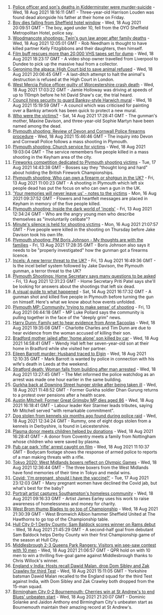 1. [Police officer and son's deaths in Kidderminster were murder-suicide](https://www.bbc.co.uk/news/uk-england-hereford-worcester-58263531) - Wed, 18 Aug 2021 18:16:11 GMT - Three-year-old Harrison Louden was found dead alongside his father at their home on Friday.
2. [Boy dies falling from Sheffield hotel window](https://www.bbc.co.uk/news/uk-england-south-yorkshire-58262259) - Wed, 18 Aug 2021 20:09:51 GMT - The boy, aged under 10, fell from the OYO Sheffield Metropolitan Hotel, police say.
3. [Woodmancote shootings: Twin's gun law anger after family deaths](https://www.bbc.co.uk/news/uk-england-birmingham-58245137) - Wed, 18 Aug 2021 12:05:01 GMT - Rob Needham is thought to have killed partner Kelly Fitzgibbons and their daughters, then himself.
4. [Film buff rescues more than 20,000 VHS tapes set for dump](https://www.bbc.co.uk/news/uk-scotland-tayside-central-58261702) - Wed, 18 Aug 2021 18:23:17 GMT - A video shop owner travelled from Liverpool to Dundee to pick up the massive haul from a collector.
5. [Geronimo the alpaca: High Court bid to save animal refused](https://www.bbc.co.uk/news/uk-england-bristol-58187004) - Wed, 18 Aug 2021 20:06:45 GMT - A last-ditch attempt to halt the animal's destruction is refused at the High Court in London.
6. [West Mercia Police officer guilty of Worcestershire crash death](https://www.bbc.co.uk/news/uk-england-hereford-worcester-58259930) - Wed, 18 Aug 2021 17:03:22 GMT - Jamie Holloway was driving at speeds of up to 110mph before he hit David Shaw's car, the trial heard.
7. [Council hires security to guard Banksy-style Harwich mural](https://www.bbc.co.uk/news/uk-england-essex-58260433) - Wed, 18 Aug 2021 15:19:59 GMT - A council which was criticised for painting over a Banksy artwork has been quick to protect a new mural.
8. [Who were the victims?](https://www.bbc.co.uk/news/uk-58202760) - Sat, 14 Aug 2021 17:28:41 GMT - The gunman's mother, Maxine Davison, and three-year-old Sophie Martyn have been named among the dead.
9. [Plymouth shooting: Review of Devon and Cornwall Police firearms procedure](https://www.bbc.co.uk/news/uk-england-devon-58257497) - Wed, 18 Aug 2021 15:46:46 GMT - The inquiry into Devon and Cornwall Police follows a mass shooting in Plymouth.
10. [Plymouth shooting: Church service for victims](https://www.bbc.co.uk/news/uk-england-devon-58254573) - Wed, 18 Aug 2021 19:03:04 GMT - The service remembers five people killed in a mass shooting in the Keyham area of the city.
11. [Fireworks competition dedicated to Plymouth shooting victims](https://www.bbc.co.uk/news/uk-england-devon-58240787) - Tue, 17 Aug 2021 14:43:38 GMT - Bosses say they "thought long and hard" about holding the British Firework Championships.
12. [Plymouth shooting: Who can own a firearm or shotgun in the UK?](https://www.bbc.co.uk/news/uk-58198857) - Fri, 13 Aug 2021 11:00:23 GMT - A shooting in Plymouth which left six people dead has put the focus on who can own a gun in the UK.
13. ['Your memories will never leave us' - notes to the victims](https://www.bbc.co.uk/news/uk-england-devon-58229935) - Mon, 16 Aug 2021 09:37:52 GMT - Flowers and heartfelt messages are placed in Keyham in memory of the five people killed.
14. [Plymouth shooting: Inside the dark world of 'incels'](https://www.bbc.co.uk/news/blogs-trending-44053828) - Fri, 13 Aug 2021 12:34:24 GMT - Who are the angry young men who describe themselves as "involuntarily celibate"?
15. [Minute's silence is held for shooting victims](https://www.bbc.co.uk/news/uk-england-devon-58228401) - Mon, 16 Aug 2021 21:07:57 GMT - Five people were killed in the shooting on Thursday before Jake Davison took his own life.
16. [Plymouth shooting: PM Boris Johnson - My thoughts are with the families](https://www.bbc.co.uk/news/uk-58207986) - Fri, 13 Aug 2021 17:28:35 GMT - Boris Johnson also says it needs to be "properly investigated" how the gunman got a firearms licence.
17. [Incels: A new terror threat to the UK?](https://www.bbc.co.uk/news/uk-58207064) - Fri, 13 Aug 2021 16:49:36 GMT - Is the incel belief system followed by Jake Davison, the Plymouth gunman, a terror threat to the UK?
18. [Plymouth Shootings: Home Secretary says many questions to be asked](https://www.bbc.co.uk/news/uk-58200691) - Fri, 13 Aug 2021 12:31:23 GMT - Home Secretary Priti Patel says she'll be looking for answers about the shootings that left six dead.
19. [A visual guide to what happened](https://www.bbc.co.uk/news/uk-england-devon-58200336) - Sat, 14 Aug 2021 16:17:32 GMT - A gunman shot and killed five people in Plymouth before turning the gun on himself. Here's what we know about how events unfolded.
20. [Plymouth MP: Community 'trying to make sense' of shooting](https://www.bbc.co.uk/news/uk-58198078) - Fri, 13 Aug 2021 06:44:18 GMT - MP Luke Pollard says the community is pulling together in the face of the "deeply grim" news.
21. [Harry Dunn: Family set to hear evidence from Anne Sacoolas](https://www.bbc.co.uk/news/uk-england-northamptonshire-58261573) - Wed, 18 Aug 2021 19:35:08 GMT - Charlotte Charles and Tim Dunn are due to hear evidence from the woman accused of killing their son.
22. [Bradford mother jailed after 'home alone' son killed by car](https://www.bbc.co.uk/news/uk-england-leeds-58257183) - Wed, 18 Aug 2021 14:58:41 GMT - Wendy Hall left her seven-year-old son at their home in Bradford while she visited her partner.
23. [Eileen Barrott murder: Husband traced to Elgin](https://www.bbc.co.uk/news/uk-england-leeds-58254147) - Wed, 18 Aug 2021 12:10:35 GMT - Mark Barrott is wanted by police in connection with his wife's death in Leeds at the weekend.
24. [Stratford death: Woman falls from building after man arrested](https://www.bbc.co.uk/news/uk-england-london-58254392) - Wed, 18 Aug 2021 13:27:45 GMT - The Met informed the police watchdog as an arrest was made one hour earlier in the same building.
25. [Gurkha back at Downing Street hunger strike after being taken ill](https://www.bbc.co.uk/news/uk-england-hampshire-58254634) - Wed, 18 Aug 2021 11:48:52 GMT - Former Gurkha soldier Dhan Gurung returns to a protest over pensions after a health scare.
26. [Austin Mitchell: Former Great Grimsby MP dies aged 86](https://www.bbc.co.uk/news/uk-england-humber-58257189) - Wed, 18 Aug 2021 16:18:41 GMT - Labour leader Keir Starmer leads tributes, saying Mr Mitchell served "with remarkable commitment".
27. [Dog stolen from kennels six months ago found during police raid](https://www.bbc.co.uk/news/uk-england-derbyshire-58257485) - Wed, 18 Aug 2021 12:34:24 GMT - Rummy, one of eight dogs stolen from a kennels in Derbyshire, is found in Leicestershire.
28. [Plasma donor meets children helped by donations](https://www.bbc.co.uk/news/uk-england-coventry-warwickshire-58261942) - Wed, 18 Aug 2021 16:28:41 GMT - A donor from Coventry meets a family from Nottingham whose children who were saved by plasma.
29. [Pub car park 'rifle' arrest caught on film](https://www.bbc.co.uk/news/uk-england-norfolk-58258077) - Wed, 18 Aug 2021 11:10:37 GMT - Bodycam footage shows the response of armed police to reports of a man making threats with a rifle.
30. [Tokyo 2020: West Midlands boxers reflect on Olympic Games](https://www.bbc.co.uk/news/uk-england-birmingham-58259342) - Wed, 18 Aug 2021 12:36:44 GMT - The three boxers from the West Midlands have fond memories of their time in Tokyo and medal wins.
31. [Covid: 'I'm pregnant, should I have the vaccine?'](https://www.bbc.co.uk/news/uk-england-london-58089039) - Tue, 17 Aug 2021 23:12:03 GMT - Many pregnant women have declined the Covid jab, but what's best for the baby?
32. [Portrait artist captures Southampton's homeless community](https://www.bbc.co.uk/news/uk-england-hampshire-58246412) - Wed, 18 Aug 2021 09:16:33 GMT - Artist James Earley uses his work to raise awareness of homelessness and money for charity.
33. [West Brom thump Blades to go top of Championship](https://www.bbc.co.uk/sport/football/58168104) - Wed, 18 Aug 2021 21:30:39 GMT - West Bromwich Albion hammer Sheffield United at The Hawthorns to go top of the Championship table.
34. [Hull City 0-1 Derby County: Sam Baldock scores winner on Rams debut](https://www.bbc.co.uk/sport/football/58168106) - Wed, 18 Aug 2021 21:45:29 GMT - A second-half goal from debutant Sam Baldock helps Derby County win their first Championship game of the season at Hull City.
35. [Middlesbrough 2-3 Queens Park Rangers: Visitors win see-saw contest with 10 men](https://www.bbc.co.uk/sport/football/58168107) - Wed, 18 Aug 2021 21:06:57 GMT - QPR hold on with 10 men to win a thrilling five-goal game against Middlesbrough thanks to Chris Willock's winner.
36. [England v India: Hosts recall Dawid Malan, drop Dom Sibley and Zak Crawley for third Test](https://www.bbc.co.uk/sport/cricket/58259484) - Wed, 18 Aug 2021 15:11:05 GMT - Yorkshire batsman Dawid Malan recalled to the England squad for the third Test against India, with Dom Sibley and Zak Crawley both dropped from the 15-man squad.
37. [Birmingham City 0-2 Bournemouth: Cherries win at St Andrew's to end Blues' unbeaten start](https://www.bbc.co.uk/sport/football/58168103) - Wed, 18 Aug 2021 21:20:07 GMT - Dominic Solanke and Jaidon Anthony end Birmingham City's unbeaten start as Bournemouth maintain their amazing record at St Andrew's.
